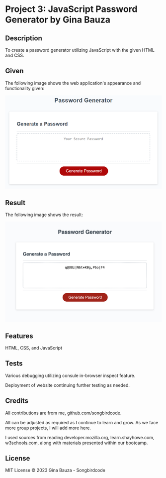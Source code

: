 # Project 3: JavaScript Password Generator by Gina Bauza

## Description

To create a password generator utilizing JavaScript with the given HTML and CSS.  

## Given 

The following image shows the web application's appearance and functionality given:

![The Password Generator application displays a red button to "Generate Password".](./Assets/03-javascript-homework-demo.png)

## Result

The following image shows the result: 

![Here is an image of the result](./Assets/HW3-JS-Result.png)

## Features 

HTML, CSS, and JavaScript

## Tests

Various debugging utilizing consule in-browser inspect feature. 

Deployment of website continuing further testing as needed. 


## Credits

All contributions are from me, github.com/songbirdcode.

All can be adjusted as required as I continue to learn and grow. As we face more group projects, I will add more here.

I used sources from reading developer.mozilla.org, learn.shayhowe.com, w3schools.com, along with materials presented within our bootcamp.


## License 

MIT License © 2023 Gina Bauza - Songbirdcode